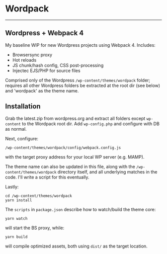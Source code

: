 # Wordpack

----
## Wordpress + Webpack 4

My baseline WIP for new Wordpress projects using Webpack 4. Includes:

- Browsersync proxy
- Hot reloads
- JS chunk/hash config, CSS post-processing
- Injectec EJS/PHP for source files

Comprised only of the Wordpress `/wp-content/themes/wordpack` folder; requires all other Wordpress folders be extracted at the root dir (see below) and 'wordpack' as the theme name.


## Installation


Grab the latest.zip from wordpress.org and extract all folders except `wp-content` to the Wordpack root dir. Add `wp-config.php` and configure with DB as normal.

Next, configure: 

```
/wp-content/themes/wordpack/config/webpack.config.js
```

with the target proxy address for your local WP server (e.g. MAMP). 

The theme name can also be updated in this file, along with the `/wp-content/themes/wordpack` directory itself, and all underlying matches in the code. I'll write a script for this eventually.

Lastly:

```
cd /wp-content/themes/wordpack
yarn install
```

The `scripts` in `package.json` describe how to watch/build the theme core:

```
yarn watch
```

will start the BS proxy, while:


```
yarn build
```

will compile optimized assets, both using `dist/` as the target location.
